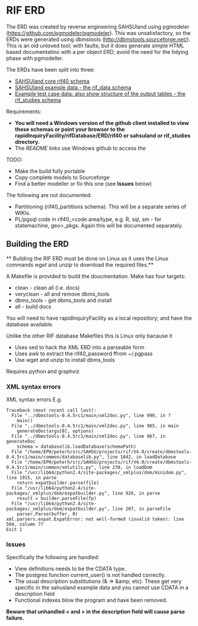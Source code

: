 # RIF ERD

The ERD was created by reverse engineering SAHSUland using pgmodeler (https://github.com/pgmodeler/pgmodeler). This was unsatisfactory, so the ERDs were generated using dbmstools (http://dbmstools.sourceforge.net/). This is an old unloved tool; with faults; but it does generate simple HTML based documentatino with a per object ERD; avoid the need for the tidying phase with pgmodeller.

The ERDs have been split into three:

* [SAHSUland core rif40 schema](https://rawgit.com/smallAreaHealthStatisticsUnit/rapidInquiryFacility/master/rifDatabase/ERD/rif40/index-sahsuland-postgres8.html)
* [SAHSUland example data - the rif_data schema](https://rawgit.com/smallAreaHealthStatisticsUnit/rapidInquiryFacility/master/rifDatabase/ERD/sahsuland/index-sahsuland-postgres8.html)
* [Example test case data; also show structure of the output tables - the rif_studies schema](https://rawgit.com/smallAreaHealthStatisticsUnit/rapidInquiryFacility/master/rifDatabase/ERD/rif_studies/index-sahsuland-postgres8.html)

Requirements:

* **You will need a Windows version of the github client installed to view these schemas or point your browser to 
  the rapidInquiryFacility/rifDatabase/ERD/rif40 or sahsuland or rif_studies directory.**
* The *README* links use Windows github to access the

TODO:

* Make the build fully portable
* Copy complete models to Sourceforge 
* Find a better modeller or fix this one (see **Issues** below)

The following are not documented:

* Partitioning (rif40_partitions schema). This will be a separate series of WIKIs.
* PL/pgsql code in rif40_&lt;code area/type, e.g. R, sql, sm - for statemachine, geo&gt;_pkgs. Again this will
  be documented separately.

## Building the ERD

** Building the RIF ERD must be done on Linux as it uses the Linux commands *wget* and *unzip* to download the required files.**

A Makefile is provided to build the doucmentation. Make has four targets:

* clean - clean all (i.e. docs)
* veryclean - all and remove dbms_tools
* dbms_tools - get dbms_tools and install
* all - build docs

You will need to have rapidInquiryFacility as a local repository; and have the database available.

Unlike the other RIF database Makefiles this is Linux only bacause it

* Uses sed to hack the XML ERD into a parseable form
* Uses awk to extract the rif40_password ffrom ~/.pgpass
* Use wget and unzip to install dbms_tools

Requires python and graphviz

### XML syntax errors

XML syntax errors E.g. 

```
Traceback (most recent call last):
  File "../dbmstools-0.4.5rc1/main/xml2doc.py", line 990, in ?
    main()
  File "../dbmstools-0.4.5rc1/main/xml2doc.py", line 985, in main
    generateDoc(args[0], options)
  File "../dbmstools-0.4.5rc1/main/xml2doc.py", line 967, in generateDoc
    schema = databaselib.loadDatabase(schemaPath)
  File "/home/EPH/peterh/src/SAHSU/projects/rif/V4.0/create/dbmstools-0.4.5rc1/main/common/databaselib.py", line 1042, in loadDatabase
  File "/home/EPH/peterh/src/SAHSU/projects/rif/V4.0/create/dbmstools-0.4.5rc1/main/common/xmlutils.py", line 239, in loadDom
  File "/usr/lib64/python2.4/site-packages/_xmlplus/dom/minidom.py", line 1915, in parse
    return expatbuilder.parse(file)
  File "/usr/lib64/python2.4/site-packages/_xmlplus/dom/expatbuilder.py", line 926, in parse
    result = builder.parseFile(fp)
  File "/usr/lib64/python2.4/site-packages/_xmlplus/dom/expatbuilder.py", line 207, in parseFile
    parser.Parse(buffer, 0)
xml.parsers.expat.ExpatError: not well-formed (invalid token): line 504, column 77
Exit 1
```

### Issues

Specifically the following are handled:

* View definitions needs to be the CDATA type.
* The postgres function current_user() is not handled correctly.
* The usual description substitutions (& => &amp;amp; etc). These get very specific in the sahusland example data and you cannot use CDATA in a description field
* Functional indexes blow the program and have been removed.

**Beware that unhandled *&lt;* and *&gt;* in the description field will cause parse failure.**
